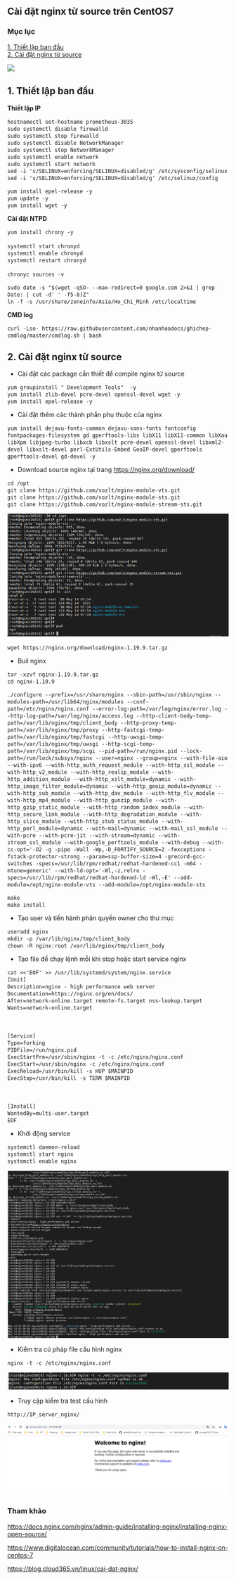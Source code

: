 ## Cài đặt nginx từ source trên CentOS7

### Mục lục

[1. Thiết lập ban đầu](#thietlap)<br>
[2. Cài đặt nginx từ source](#caidat)<br>

![](../images/cai-dat-promethues-centos7/topo-lab-promethues.png)

<a name="thietlap"></a>
## 1. Thiết lập ban đầu

**Thiết lập IP**

```
hostnamectl set-hostname prometheus-3035
sudo systemctl disable firewalld
sudo systemctl stop firewalld
sudo systemctl disable NetworkManager
sudo systemctl stop NetworkManager
sudo systemctl enable network
sudo systemctl start network
sed -i 's/SELINUX=enforcing/SELINUX=disabled/g' /etc/sysconfig/selinux
sed -i 's/SELINUX=enforcing/SELINUX=disabled/g' /etc/selinux/config
```

```
yum install epel-release -y
yum update -y
yum install wget -y
```

**Cài đặt NTPD**


```
yum install chrony -y 

systemctl start chronyd 
systemctl enable chronyd
systemctl restart chronyd 

chronyc sources -v
```

```
sudo date -s "$(wget -qSO- --max-redirect=0 google.com 2>&1 | grep Date: | cut -d' ' -f5-8)Z"
ln -f -s /usr/share/zoneinfo/Asia/Ho_Chi_Minh /etc/localtime
```

**CMD log**

```
curl -Lso- https://raw.githubusercontent.com/nhanhoadocs/ghichep-cmdlog/master/cmdlog.sh | bash
```

<a name="caidat"></a>
## 2. Cài đặt nginx từ source


- Cài đặt các package cần thiết để compile nginx từ source

```
yum groupinstall " Development Tools"  -y
yum install zlib-devel pcre-devel openssl-devel wget -y
yum install epel-release -y
```

- Cài đặt thêm các thành phần phụ thuộc của nginx

```
yum install dejavu-fonts-common dejavu-sans-fonts fontconfig fontpackages-filesystem gd gperftools-libs libX11 libX11-common libXau libXpm libjpeg-turbo libxcb libxslt pcre-devel openssl-devel libxml2-devel libxslt-devel perl-ExtUtils-Embed GeoIP-devel gperftools gperftools-devel gd-devel -y
```

- Download source nginx tại trang https://nginx.org/download/

```
cd /opt
git clone https://github.com/vozlt/nginx-module-vts.git
git clone https://github.com/vozlt/nginx-module-sts.git
git clone https://github.com/vozlt/nginx-module-stream-sts.git
```

![](../images/cai-dat-nginx-source/Screenshot_1153.png)

```
wget https://nginx.org/download/nginx-1.19.9.tar.gz
```

- Buil nginx

```
tar -xzvf nginx-1.19.9.tar.gz
cd nginx-1.19.9
```


```
./configure --prefix=/usr/share/nginx --sbin-path=/usr/sbin/nginx --modules-path=/usr/lib64/nginx/modules --conf-path=/etc/nginx/nginx.conf --error-log-path=/var/log/nginx/error.log --http-log-path=/var/log/nginx/access.log --http-client-body-temp-path=/var/lib/nginx/tmp/client_body --http-proxy-temp-path=/var/lib/nginx/tmp/proxy --http-fastcgi-temp-path=/var/lib/nginx/tmp/fastcgi --http-uwsgi-temp-path=/var/lib/nginx/tmp/uwsgi --http-scgi-temp-path=/var/lib/nginx/tmp/scgi --pid-path=/run/nginx.pid --lock-path=/run/lock/subsys/nginx --user=nginx --group=nginx --with-file-aio --with-ipv6 --with-http_auth_request_module --with-http_ssl_module --with-http_v2_module --with-http_realip_module --with-http_addition_module --with-http_xslt_module=dynamic --with-http_image_filter_module=dynamic --with-http_geoip_module=dynamic --with-http_sub_module --with-http_dav_module --with-http_flv_module --with-http_mp4_module --with-http_gunzip_module --with-http_gzip_static_module --with-http_random_index_module --with-http_secure_link_module --with-http_degradation_module --with-http_slice_module --with-http_stub_status_module --with-http_perl_module=dynamic --with-mail=dynamic --with-mail_ssl_module --with-pcre --with-pcre-jit --with-stream=dynamic --with-stream_ssl_module --with-google_perftools_module --with-debug --with-cc-opt='-O2 -g -pipe -Wall -Wp,-D_FORTIFY_SOURCE=2 -fexceptions -fstack-protector-strong --param=ssp-buffer-size=4 -grecord-gcc-switches -specs=/usr/lib/rpm/redhat/redhat-hardened-cc1 -m64 -mtune=generic' --with-ld-opt='-Wl,-z,relro -specs=/usr/lib/rpm/redhat/redhat-hardened-ld -Wl,-E' --add-module=/opt/nginx-module-vts --add-module=/opt/nginx-module-sts
```

```
make
make install
```

- Tạo user và tiến hành phân quyền owner cho thư mục

```
useradd nginx
mkdir -p /var/lib/nginx/tmp/client_body
chown -R nginx:root /var/lib/nginx/tmp/client_body
```

- Tạo file để chạy lệnh mỗi khi stop hoặc start service nginx

```
cat <<'EOF' >> /usr/lib/systemd/system/nginx.service
[Unit]
Description=nginx - high performance web server
Documentation=https://nginx.org/en/docs/
After=network-online.target remote-fs.target nss-lookup.target
Wants=network-online.target



[Service]
Type=forking
PIDFile=/run/nginx.pid
ExecStartPre=/usr/sbin/nginx -t -c /etc/nginx/nginx.conf
ExecStart=/usr/sbin/nginx -c /etc/nginx/nginx.conf
ExecReload=/usr/bin/kill -s HUP $MAINPID
ExecStop=/usr/bin/kill -s TERM $MAINPID



[Install]
WantedBy=multi-user.target
EOF
```

- Khởi động service

```
systemctl daemon-reload
systemctl start nginx
systemctl enable nginx
```

![](../images/cai-dat-nginx-source/Screenshot_1154.png)


- Kiểm tra cú pháp file cấu hình nginx

```
nginx -t -c /etc/nginx/nginx.conf 
```

![](../images/cai-dat-nginx-source/Screenshot_1155.png)

- Truy cập kiểm tra test cấu hình

```
http://IP_server_nginx/
```

![](../images/cai-dat-nginx-source/Screenshot_1156.png)

### Tham khảo


https://docs.nginx.com/nginx/admin-guide/installing-nginx/installing-nginx-open-source/

https://www.digitalocean.com/community/tutorials/how-to-install-nginx-on-centos-7

https://blog.cloud365.vn/linux/cai-dat-nginx/

